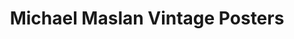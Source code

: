 ---
title: "Michael Maslan Vintage Posters"
url: /seattle/michael-maslan-vintage-posters/
shop: Kunst
---